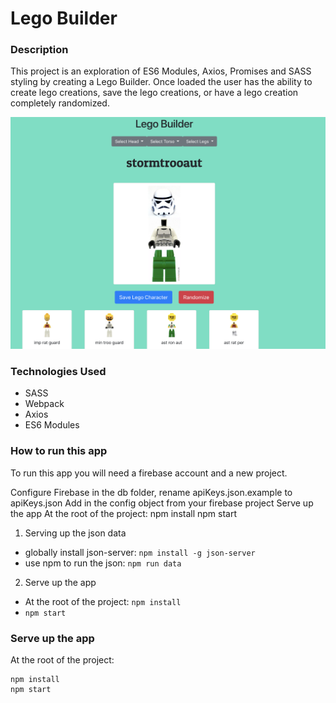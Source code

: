 # Lego Builder

### Description
This project is an exploration of ES6 Modules, Axios, Promises and SASS styling by creating a Lego Builder. Once loaded the user has the ability to create lego creations, save the lego creations, or have a lego creation completely randomized.

![mainview](./images/mainview.png)

### Technologies Used
* SASS
* Webpack
* Axios
* ES6 Modules

### How to run this app
To run this app you will need a firebase account and a new project.

Configure Firebase
in the db folder, rename apiKeys.json.example to apiKeys.json
Add in the config object from your firebase project
Serve up the app
At the root of the project: npm install
npm start

1.  Serving up the json data
* globally install json-server: `npm install -g json-server`
* use npm to run the json: `npm run data`

2.  Serve up the app
* At the root of the project: `npm install`
* `npm start`

### Serve up the app
At the root of the project: 
```
npm install
npm start
```
